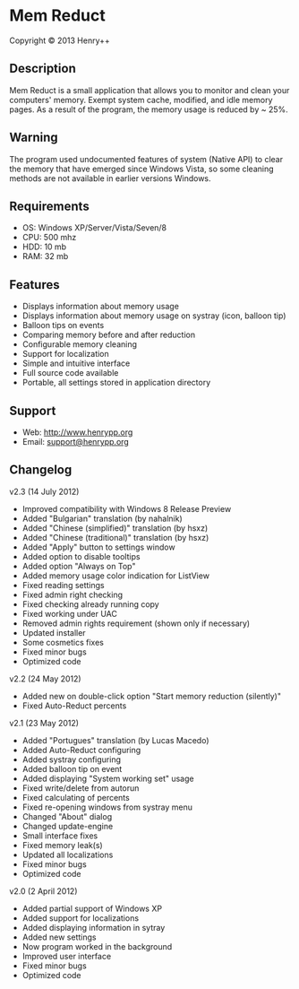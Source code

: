 Mem Reduct
==========
Copyright © 2013 Henry++

Description
-----------
Mem Reduct is a small application that allows you to monitor and clean
your computers' memory. Exempt system cache, modified, and idle memory
pages. As a result of the program, the memory usage is reduced by ~ 25%.

Warning
-------
The program used undocumented features of system (Native API) to
clear the memory that have emerged since Windows Vista, so some
cleaning methods are not available in earlier versions Windows.

Requirements
------------
- OS: Windows XP/Server/Vista/Seven/8
- CPU: 500 mhz
- HDD: 10 mb
- RAM: 32 mb

Features
--------
- Displays information about memory usage
- Displays information about memory usage on systray (icon, balloon tip)
- Balloon tips on events
- Comparing memory before and after reduction
- Configurable memory cleaning
- Support for localization
- Simple and intuitive interface
- Full source code available
- Portable, all settings stored in application directory

Support
-------
- Web:  	http://www.henrypp.org
- Email:	support@henrypp.org

Changelog
---------
v2.3 (14 July 2012)
- Improved compatibility with Windows 8 Release Preview
- Added "Bulgarian" translation (by nahalnik)
- Added "Chinese (simplified)" translation (by hsxz)
- Added "Chinese (traditional)" translation (by hsxz)
- Added "Apply" button to settings window
- Added option to disable tooltips
- Added option "Always on Top"
- Added memory usage color indication for ListView
- Fixed reading settings
- Fixed admin right checking
- Fixed checking already running copy
- Fixed working under UAC
- Removed admin rights requirement (shown only if necessary)
- Updated installer
- Some cosmetics fixes
- Fixed minor bugs
- Optimized code

v2.2 (24 May 2012)
- Added new on double-click option "Start memory reduction (silently)"
- Fixed Auto-Reduct percents

v2.1 (23 May 2012)
- Added "Portugues" translation (by Lucas Macedo)
- Added Auto-Reduct configuring
- Added systray configuring
- Added balloon tip on event
- Added displaying "System working set" usage
- Fixed write/delete from autorun
- Fixed calculating of percents
- Fixed re-opening windows from systray menu
- Changed "About" dialog
- Changed update-engine
- Small interface fixes
- Fixed memory leak(s)
- Updated all localizations
- Fixed minor bugs
- Optimized code

v2.0 (2 April 2012)
- Added partial support of Windows XP
- Added support for localizations
- Added displaying information in sytray
- Added new settings
- Now program worked in the background
- Improved user interface
- Fixed minor bugs
- Optimized code

